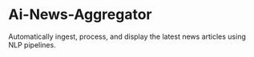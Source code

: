# Ai-News-Aggregator
Automatically ingest, process, and display the latest news articles using NLP pipelines.
